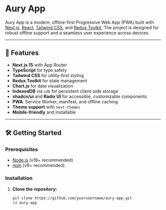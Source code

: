 # Aury App

Aury App is a modern, offline-first Progressive Web App (PWA) built with [Next.js](https://nextjs.org/), [React](https://react.dev/), [Tailwind CSS](https://tailwindcss.com/), and [Redux Toolkit](https://redux-toolkit.js.org/). The project is designed for robust offline support and a seamless user experience across devices.

---

## 🚀 Features

- **Next.js 15** with App Router
- **TypeScript** for type safety
- **Tailwind CSS** for utility-first styling
- **Redux Toolkit** for state management
- **Chart.js** for data visualization
- **IndexedDB** via `idb` for persistent client-side storage
- **shadcn/ui** and **Radix UI** for accessible, customizable components
- **PWA**: Service Worker, manifest, and offline caching
- **Theme support** with `next-themes`
- **Mobile-friendly** and installable

---

## 🛠️ Getting Started

### Prerequisites

- [Node.js](https://nodejs.org/) (v18+ recommended)
- [npm](https://www.npmjs.com/) (v9+ recommended)

### Installation

1. **Clone the repository:**
   ```sh
   git clone https://github.com/yourusername/aury-app.git
   cd aury-app
